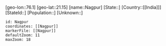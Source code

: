 ﻿---
location: [21.15,76.1]
mapzoom: [7,12] 
mapmarker: city 
type: City
SpocWebEntityId: 32714
isDeleted: false
confidential: public
tags:
- geo/City

---

[geo-lon::76.1]
[geo-lat::21.15]
[name::Nagpur]
[State::]
[Country::[[India]]]
[StateId::]
[Population::]
[Unknown::]


```leaflet
id: Nagpur
coordinates: [[Nagpur]]
markerFile: [[Nagpur]]
defaultZoom: 11 
maxZoom: 18
```
